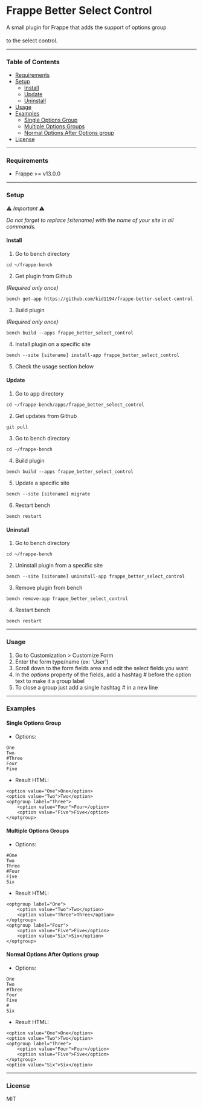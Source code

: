 # Frappe Better Select Control

A small plugin for Frappe that adds the support of options group *<optgroup>* to the select control.

---

### Table of Contents
<ul>
    <li><a href="#requirements">Requirements</a></li>
    <li>
        <a href="#setup">Setup</a>
        <ul>
            <li><a href="#install">Install</a></li>
            <li><a href="#update">Update</a></li>
            <li><a href="#uninstall">Uninstall</a></li>
        </ul>
    </li>
    <li><a href="#usage">Usage</a></li>
    <li>
        <a href="#examples">Examples</a>
        <ul>
            <li><a href="#single-options-group">Single Options Group</a></li>
            <li><a href="#multiple-options-groups">Multiple Options Groups</a></li>
            <li><a href="#normal-options-after-options-group">Normal Options After Options group</a></li>
        </ul>
    </li>
    <li><a href="#license">License</a></li>
</ul>

---

### Requirements
- Frappe >= v13.0.0

---

### Setup

⚠️ *Important* ⚠️

*Do not forget to replace [sitename] with the name of your site in all commands.*

#### Install
1. Go to bench directory

```
cd ~/frappe-bench
```

2. Get plugin from Github

*(Required only once)*

```
bench get-app https://github.com/kid1194/frappe-better-select-control
```

3. Build plugin

*(Required only once)*

```
bench build --apps frappe_better_select_control
```

4. Install plugin on a specific site

```
bench --site [sitename] install-app frappe_better_select_control
```

5. Check the usage section below

#### Update
1. Go to app directory

```
cd ~/frappe-bench/apps/frappe_better_select_control
```

2. Get updates from Github

```
git pull
```

3. Go to bench directory

```
cd ~/frappe-bench
```

4. Build plugin

```
bench build --apps frappe_better_select_control
```

5. Update a specific site

```
bench --site [sitename] migrate
```

6. Restart bench

```
bench restart
```

#### Uninstall
1. Go to bench directory

```
cd ~/frappe-bench
```

2. Uninstall plugin from a specific site

```
bench --site [sitename] uninstall-app frappe_better_select_control
```

3. Remove plugin from bench

```
bench remove-app frappe_better_select_control
```

4. Restart bench

```
bench restart
```

---

### Usage
1. Go to Customization > Customize Form
2. Enter the form type/name (ex: 'User')
3. Scroll down to the form fields area and edit the select fields you want
4. In the *options* property of the fields, add a hashtag *#* before the option text to make it a group label
5. To close a group just add a single hashtag *#* in a new line

---

### Examples

#### Single Options Group
- Options:
```
One
Two
#Three
Four
Five
```
- Result HTML:
```
<option value="One">One</option>
<option value="Two">Two</option>
<optgroup label="Three">
    <option value="Four">Four</option>
    <option value="Five">Five</option>
</optgroup>
```

#### Multiple Options Groups
- Options:
```
#One
Two
Three
#Four
Five
Six
```
- Result HTML:
```
<optgroup label="One">
    <option value="Two">Two</option>
    <option value="Three">Three</option>
</optgroup>
<optgroup label="Four">
    <option value="Five">Five</option>
    <option value="Six">Six</option>
</optgroup>
```

#### Normal Options After Options group
- Options:

```
One
Two
#Three
Four
Five
#
Six
```
- Result HTML:
```
<option value="One">One</option>
<option value="Two">Two</option>
<optgroup label="Three">
    <option value="Four">Four</option>
    <option value="Five">Five</option>
</optgroup>
<option value="Six">Six</option>
```

---

### License
MIT
